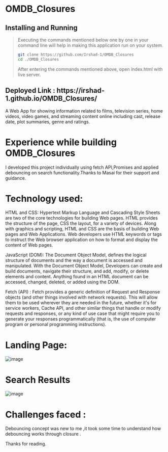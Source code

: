 # OMDB_Closures
## Installing and Running
> Executing the commands mentioned below one by one in your command line will help in making this application run on your system.
> 
> ```bash
> git clone https://github.com/Irshad-1/OMDB_Closures
> cd ./OMDB_Closures
> ```
> After entering the commands mentioned above, open index.html with live server.


<h2> Deployed Link : https://irshad-1.github.io/OMDB_Closures/ </h2>

A Web App for showing information related to films, television series, home videos, video games, and streaming content online including cast, release date, plot summaries, genre and ratings.

# Experience while building OMDB_Closures
I developed this project individually using fetch API,Promises and applied debouncing on search functionality.Thanks to Masai for their support and guidance.

# Technology used:
HTML and CSS: Hypertext Markup Language and Cascading Style Sheets are two of the core technologies for building Web pages. HTML provides the structure of the page, CSS the layout, for a variety of devices. Along with graphics and scripting, HTML and CSS are the basis of building Web pages and Web Applications. Web developers use HTML keywords or tags to instruct the Web browser application on how to format and display the content of Web pages.

JavaScript (DOM): The Document Object Model, defines the logical structure of documents and the way a document is accessed and manipulated. With the Document Object Model, Developers can create and build documents, navigate their structure, and add, modify, or delete elements and content. Anything found in an HTML document can be accessed, changed, deleted, or added using the DOM.

Fetch (API) : Fetch provides a generic definition of Request and Response objects (and other things involved with network requests). This will allow them to be used wherever they are needed in the future, whether it's for service workers, Cache API, and other similar things that handle or modify requests and responses, or any kind of use case that might require you to generate your responses programmatically (that is, the use of computer program or personal programming instructions).

# Landing Page:
![image](https://user-images.githubusercontent.com/53389729/181341634-e5897d37-1a5e-4b91-b820-4e5d4ca02e72.png)

# Search Results
![image](https://user-images.githubusercontent.com/53389729/181341772-74294e22-e6da-4ea0-8ea4-64eb3ce31df5.png)

# Challenges faced :
Debouncing concept was new to me ,it took some time to understand how debouncing works through closure .


Thanks for reading.
